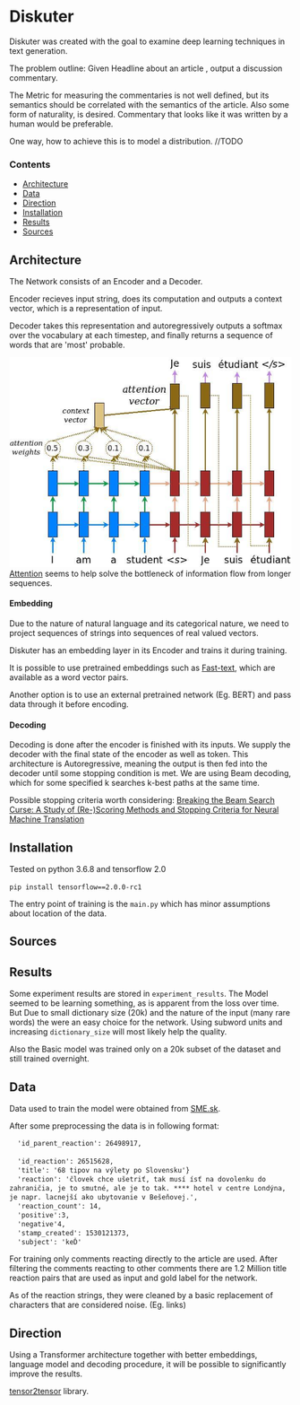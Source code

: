 # Diskuter

Diskuter was created with the goal to examine deep learning techniques in text generation.

The problem outline:
Given Headline about an article , output a discussion commentary.

The Metric for measuring the commentaries is not well defined, but its semantics should be correlated with the semantics of the article.
Also some form of naturality, is desired. Commentary that looks like it was written by a human would be preferable.

One way, how to achieve this is to model a distribution. //TODO


### Contents

* [Architecture](#Architecture)
* [Data](#Data)
* [Direction](#Direction)
* [Installation](#Installation)
* [Results](#Results)
* [Sources](#Sources)



## Architecture



The Network consists of an Encoder and a Decoder.

Encoder recieves input string, does its computation and outputs a context vector, which is a representation of input.

Decoder takes this representation and autoregressively outputs a softmax over the vocabulary at each timestep, and finally returns a sequence of words that are 'most' probable.




![attention](/readme_data/attention_mechanism.jpg?raw=true "attention")
[Attention](https://arxiv.org/abs/1508.04025) seems to help solve the bottleneck of information flow from longer sequences.

#### Embedding

Due to the nature of natural language and its categorical nature, we need to project sequences of strings into sequences of real valued vectors.

Diskuter has an embedding layer in its Encoder and trains it during training.

It is possible to use pretrained embeddings such as [Fast-text](https://fasttext.cc), which are available as a word vector pairs.

Another option is to use an external pretrained network (Eg. BERT) and pass data through it before encoding.


#### Decoding

Decoding is done after the encoder is finished with its inputs.
We supply the decoder with the final state of the encoder as well as <sos> token.
This architecture is Autoregressive, meaning the output is then fed into the decoder until some stopping condition is met.
We are using Beam decoding, which for some specified k searches k-best paths at the same time.



Possible stopping criteria worth considering: [Breaking the Beam Search Curse: A Study of (Re-)Scoring Methods and
Stopping Criteria for Neural Machine Translation](https://arxiv.org/pdf/1808.09582.pdf)


## Installation

Tested on python 3.6.8 and tensorflow 2.0

`pip install tensorflow==2.0.0-rc1`



The entry point of training is the `main.py` which has minor assumptions about location of the data.



## Sources



## Results

Some experiment results are stored in ``experiment_results``.
The Model seemed to be learning something, as is apparent from the loss over time.
But Due to small dictionary size (20k) and the nature of the input (many rare words) the <unks> were an easy choice for the network. Using subword units and increasing `dictionary_size` will most likely help the quality.

Also the Basic model was trained only on a 20k subset of the dataset and still trained overnight.


## Data



Data used to train the model were obtained from [SME.sk](hhtps://sme.sk).

After some preprocessing the data is in following format:
```
  'id_parent_reaction': 26498917,

  'id_reaction': 26515628,
  'title': '68 tipov na výlety po Slovensku'}
  'reaction': 'človek chce ušetriť, tak musí ísť na dovolenku do zahraničia, je to smutné, ale je to tak. **** hotel v centre Londýna, je napr. lacnejší ako ubytovanie v Bešeňovej.',  
  'reaction_count': 14,
  'positive':3,
  'negative'4,
  'stamp_created': 1530121373,
  'subject': 'keĎ'
```

For training only comments reacting directly to the article are used.
After filtering the comments reacting to other comments there are 1.2 Million
title reaction pairs that are used as input and gold label for the network.

As of the reaction strings, they were cleaned by a basic replacement of
characters that are considered noise. (Eg. links)






## Direction


Using a Transformer architecture together with better embeddings, language model and decoding procedure,
it will be possible to significantly improve the results.





[tensor2tensor](https://github.com/tensorflow/tensor2tensor) library.
